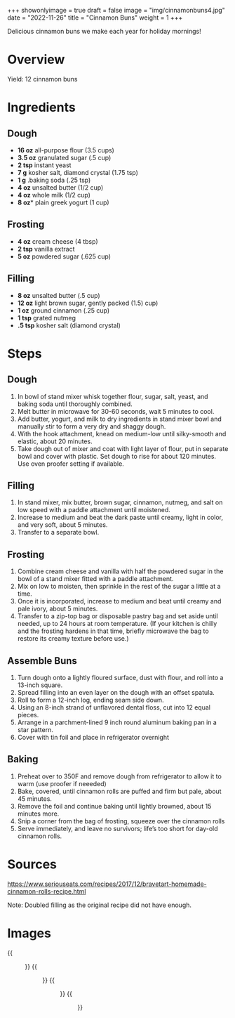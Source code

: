 +++
showonlyimage = true
draft = false
image = "img/cinnamonbuns4.jpg"
date = "2022-11-26"
title = "Cinnamon Buns"
weight = 1
+++

Delicious cinnamon buns we make each year for holiday mornings!
<!--more-->

# Overview

Yield: 12 cinnamon buns

# Ingredients

## Dough
* **16 oz** all-purpose flour (3.5 cups)
* **3.5 oz** granulated sugar (.5 cup)
* **2 tsp** instant yeast
* **7 g** kosher salt, diamond crystal (1.75 tsp)
* **1 g** .baking soda (.25 tsp)
* **4 oz** unsalted butter (1/2 cup)
* **4 oz** whole milk (1/2 cup)
* **8 oz*** plain greek yogurt (1 cup)

## Frosting
* **4 oz** cream cheese (4 tbsp)
* **2 tsp** vanilla extract
* **5 oz** powdered sugar (.625 cup)
  
## Filling
* **8 oz** unsalted butter (.5 cup)
* **12 oz** light brown sugar, gently packed (1.5) cup)
* **1 oz** ground cinnamon (.25 cup)
* **1 tsp** grated nutmeg
* **.5 tsp** kosher salt (diamond crystal)

# Steps

## Dough
1) In bowl of stand mixer whisk together flour, sugar, salt, yeast, and baking soda until thoroughly combined.
2) Melt butter in microwave for 30-60 seconds, wait 5 minutes to cool.
3) Add butter, yogurt, and milk to dry ingredients in stand mixer bowl and manually stir to form a very dry and shaggy dough.
4) With the hook attachment, knead on medium-low until silky-smooth and elastic, about 20 minutes.
5) Take dough out of mixer and coat with light layer of flour, put in separate bowl and cover with plastic. Set dough to rise for about 120 minutes. Use oven proofer setting if available.

## Filling
1) In stand mixer, mix butter, brown sugar, cinnamon, nutmeg, and salt on low speed with a paddle attachment until moistened.
2) Increase to medium and beat the dark paste until creamy, light in color, and very soft, about 5 minutes.
3) Transfer to a separate bowl.

## Frosting
1) Combine cream cheese and vanilla with half the powdered sugar in the bowl of a stand mixer fitted with a paddle attachment. 
2) Mix on low to moisten, then sprinkle in the rest of the sugar a little at a time.
3) Once it is incorporated, increase to medium and beat until creamy and pale ivory, about 5 minutes.
4) Transfer to a zip-top bag or disposable pastry bag and set aside until needed, up to 24 hours at room temperature. (If your kitchen is chilly and the frosting hardens in that time, briefly microwave the bag to restore its creamy texture before use.)

## Assemble Buns
1) Turn dough onto a lightly floured surface, dust with flour, and roll into a 13-inch square.
2) Spread filling into an even layer on the dough with an offset spatula.
3) Roll to form a 12-inch log, ending seam side down.
4) Using an 8-inch strand of unflavored dental floss, cut into 12 equal pieces.
5) Arrange in a parchment-lined 9 inch round aluminum baking pan in a star pattern.
6) Cover with tin foil and place in refrigerator overnight

## Baking
1) Preheat over to 350F and remove dough from refrigerator to allow it to warm (use proofer if neeeded)
2) Bake, covered, until cinnamon rolls are puffed and firm but pale, about 45 minutes.
3) Remove the foil and continue baking until lightly browned, about 15 minutes more.
4) Snip a corner from the bag of frosting, squeeze over the cinnamon rolls
5) Serve immediately, and leave no survivors; life’s too short for day-old cinnamon rolls.

# Sources
https://www.seriouseats.com/recipes/2017/12/bravetart-homemade-cinnamon-rolls-recipe.html

Note: Doubled filling as the original recipe did not have enough.

# Images
{{<figure src="/img/cinnamonbuns3.png" link="/img/cinnamonbuns3.png" alt="cinnamonbuns3" height="300px">}}
{{<figure src="/img/cinnamonbuns2.png" link="/img/cinnamonbuns2.png" alt="cinnamonbuns2" height="300px">}}
{{<figure src="/img/cinnamonbuns1.png" link="/img/cinnamonbuns1.png" alt="cinnamonbuns1" height="300px">}}
{{<figure src="/img/cinnamonbuns4.jpg" link="/img/cinnamonbuns4.jpg" alt="cinnamonbuns1" height="300px">}}